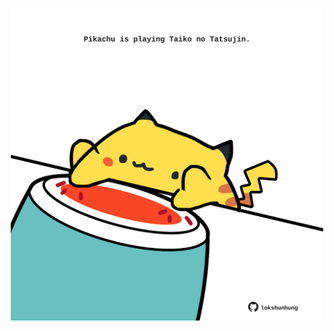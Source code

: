 <!-- built at 02/01/2023, 14:00:56 UTC -->
<p align="center">
  <img width="500" height="500" src="./ReadmeImage.svg">
</p>
